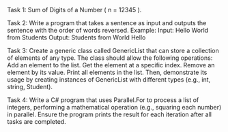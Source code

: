 Task 1: Sum of Digits of a Number ( n = 12345	).


Task 2: Write a program that takes a sentence as input and outputs the sentence with the order of words reversed.
Example:
Input: Hello World from Students
Output: Students from World Hello


Task 3: Create a generic class called GenericList<T> that can store a collection of elements of any type. The class should allow the following operations:
Add an element to the list.
Get the element at a specific index.
Remove an element by its value.
Print all elements in the list.
Then, demonstrate its usage by creating instances of GenericList<T> with different types (e.g., int, string, Student).


Task 4: Write a C# program that uses Parallel.For to process a list of integers, performing a mathematical operation (e.g., squaring each number) in parallel. 
Ensure the program prints the result for each iteration after all tasks are completed.
